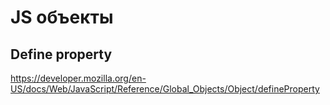# JS объекты

## Define property

https://developer.mozilla.org/en-US/docs/Web/JavaScript/Reference/Global_Objects/Object/defineProperty
